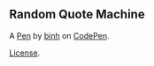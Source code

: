 Random Quote Machine
--------------------


A [Pen](https://codepen.io/spoonable/pen/rwPGQO) by [binh](http://codepen.io/spoonable) on [CodePen](http://codepen.io/).

[License](https://codepen.io/spoonable/pen/rwPGQO/license).
